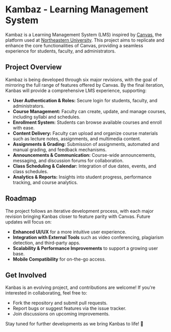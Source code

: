 # Kambaz - Learning Management System

Kambaz is a Learning Management System (LMS) inspired by [Canvas](w), the platform used at [Northeastern University](w). This project aims to replicate and enhance the core functionalities of Canvas, providing a seamless experience for students, faculty, and administrators.

## Project Overview

Kambaz is being developed through six major revisions, with the goal of mirroring the full range of features offered by Canvas. By the final iteration, Kanbas will provide a comprehensive LMS experience, supporting:

- **User Authentication & Roles:** Secure login for students, faculty, and administrators.
- **Course Management:** Faculty can create, update, and manage courses, including syllabi and schedules.
- **Enrollment System:** Students can browse available courses and enroll with ease.
- **Content Delivery:** Faculty can upload and organize course materials such as lecture notes, assignments, and multimedia content.
- **Assignments & Grading:** Submission of assignments, automated and manual grading, and feedback mechanisms.
- **Announcements & Communication:** Course-wide announcements, messaging, and discussion forums for collaboration.
- **Class Scheduling & Calendar:** Integration of due dates, events, and class schedules.
- **Analytics & Reports:** Insights into student progress, performance tracking, and course analytics.

## Roadmap

The project follows an iterative development process, with each major revision bringing Kanbas closer to feature parity with Canvas. Future updates will focus on:

- **Enhanced UI/UX** for a more intuitive user experience.
- **Integration with External Tools** such as video conferencing, plagiarism detection, and third-party apps.
- **Scalability & Performance Improvements** to support a growing user base.
- **Mobile Compatibility** for on-the-go access.

## Get Involved

Kanbas is an evolving project, and contributions are welcome! If you're interested in collaborating, feel free to:

- Fork the repository and submit pull requests.
- Report bugs or suggest features via the issue tracker.
- Join discussions on upcoming improvements.

Stay tuned for further developments as we bring Kanbas to life! 🚀

